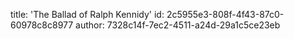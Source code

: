 title: 'The Ballad of Ralph Kennidy'
id: 2c5955e3-808f-4f43-87c0-60978c8c8977
author: 7328c14f-7ec2-4511-a24d-29a1c5ce23eb
